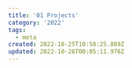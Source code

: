 ```yaml
---
title: '01 Projects'
category: '2022'
tags:
  - meta
created: 2022-10-25T10:58:25.809Z
updated: 2022-10-26T00:05:11.976Z
---
```

